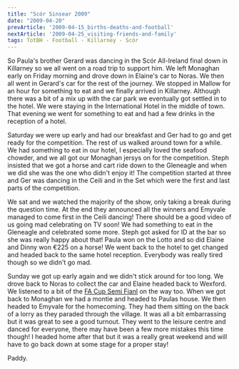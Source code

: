 ```yaml
---
title: "Scór Sinsear 2009"
date: "2009-04-20"
prevArticle: '2009-04-15_births-deaths-and-football'
nextArticle: '2009-04-25_visiting-friends-and-family'
tags: TotBH - Football - Killarney - Scór
---
```

So Paula's brother Gerard was dancing in the Scór All-Ireland final down in Killarney so we all went on a road trip to support him. We left Monaghan early on Friday morning and drove down in Elaine's car to Noras. We then all went in Gerard's car for the rest of the journey. We stopped in Mallow for an hour for something to eat and we finally arrived in Killarney. Although there was a bit of a mix up with the car park we eventually got settled in to the hotel. We were staying in the International Hotel in the middle of town. That evening we went for something to eat and had a few drinks in the reception of a hotel.

Saturday we were up early and had our breakfast and Ger had to go and get ready for the competition. The rest of us walked around town for a while. We had something to eat in our hotel, I especially loved the seafood chowder, and we all got our Monaghan jersys on for the competition. Steph insisted that we got a horse and cart ride down to the Gleneagle and when we did she was the one who didn't enjoy it! The competition started at three and Ger was dancing in the Ceili and in the Set which were the first and last parts of the competition.

We sat and we watched the majority of the show, only taking a break during the question time. At the end they announced all the winners and Emyvale managed to come first in the Ceili dancing! There should be a good video of us going mad celebrating on TV soon! We had something to eat in the Gleneagle and celebrated some more. Steph got asked for ID at the bar so she was really happy about that! Paula won on the Lotto and so did Elaine and Dinny won &#8364;225 on a horse! We went back to the hotel to get changed and headed back to the same hotel reception. Everybody was really tired though so we didn't go mad.

Sunday we got up early again and we didn't stick around for too long. We drove back to Noras to collect the car and Elaine headed back to Wexford. We listened to a bit of the [FA Cup Semi Fianl](http://www.rte.ie/sport/soccer/2009/0419/manunited_everton.html) on the way too. When we got back to Monaghan we had a montie and headed to Paulas house. We then headed to Emyvale for the homecoming. They had them sitting on the back of a lorry as they paraded through the village. It was all a bit embarrassing but it was great to see a good turnout. They went to the leisure centre and danced for everyone, there may have been a few more mistakes this time though! I headed home after that but it was a really great weekend and will have to go back down at some stage for a proper stay!

Paddy.